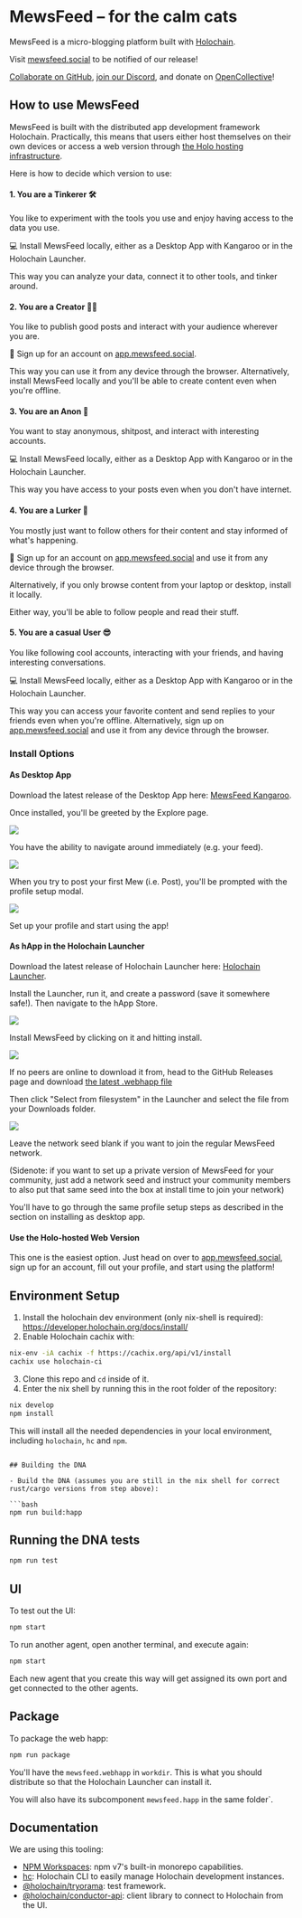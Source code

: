 
# MewsFeed – for the calm cats

MewsFeed is a micro-blogging platform built with [Holochain](https://holochain.org).

Visit [mewsfeed.social](https://mewsfeed.social) to be notified of our release!

[Collaborate on GitHub](https://github.com/orgs/GeekGene/projects/1), [join our Discord](https://discord.gg/D3BykUZumM), and donate on [OpenCollective](https://opencollective.com/mewsfeed)!

## How to use MewsFeed

MewsFeed is built with the distributed app development framework Holochain. Practically, this means that users either host themselves on their own devices or access a web version through [the Holo hosting infrastructure](https://holo.host).

Here is how to decide which version to use:

#### 1. You are a Tinkerer 🛠️
You like to experiment with the tools you use and enjoy having access to the data you use.

💻 Install MewsFeed locally, either as a Desktop App with Kangaroo or in the Holochain Launcher.

This way you can analyze your data, connect it to other tools, and tinker around.

#### 2. You are a Creator 🧑‍💻
You like to publish good posts and interact with your audience wherever you are.

📲 Sign up for an account on [app.mewsfeed.social](https://app.mewsfeed.social).

This way you can use it from any device through the browser. Alternatively, install MewsFeed locally and you'll be able to create content even when you're offline.

#### 3. You are an Anon 👤
You want to stay anonymous, shitpost, and interact with interesting accounts.

💻 Install MewsFeed locally, either as a Desktop App with Kangaroo or in the Holochain Launcher.

This way you have access to your posts even when you don't have internet.

#### 4. You are a Lurker 👀
You mostly just want to follow others for their content and stay informed of what's happening.

📲 Sign up for an account on [app.mewsfeed.social](https://app.mewsfeed.social) and use it from any device through the browser.

Alternatively, if you only browse content from your laptop or desktop, install it locally.

Either way, you'll be able to follow people and read their stuff.

#### 5. You are a casual User 😎
You like following cool accounts, interacting with your friends, and having interesting conversations.

💻 Install MewsFeed locally, either as a Desktop App with Kangaroo or in the Holochain Launcher.

This way you can access your favorite content and send replies to your friends even when you're offline. Alternatively, sign up on [app.mewsfeed.social](https://app.mewsfeed.social) and use it from any device through the browser.

### Install Options

#### As Desktop App
Download the latest release of the Desktop App here: [MewsFeed Kangaroo](https://github.com/GeekGene/mewsfeed-kangaroo/releases/tag/v0.10.1).

Once installed, you'll be greeted by the Explore page.

![](img/Holochain_Launcher_Beta_2_Explore.png)

You have the ability to navigate around immediately (e.g. your feed).

![](img/Holochain_Launcher_Beta_2_Feed.png)

When you try to post your first Mew (i.e. Post), you'll be prompted with the profile setup modal.

![](img/Holochain_Launcher_Beta_2_Profile_Modal.png)

Set up your profile and start using the app!

#### As hApp in the Holochain Launcher
Download the latest release of Holochain Launcher here: [Holochain Launcher](img/https://github.com/holochain/launcher/releases).

Install the Launcher, run it, and create a password (save it somewhere safe!). Then navigate to the hApp Store.

![](img/Holochain_Launcher_Beta_2_App_Store.png)

Install MewsFeed by clicking on it and hitting install.

![](img/Holochain_Launcher_Beta_2_MewsFeed_Peers_unavailable.png)

If no peers are online to download it from, head to the GitHub Releases page and download [the latest .webhapp file](https://github.com/GeekGene/mewsfeed/releases)

Then click "Select from filesystem" in the Launcher and select the file from your Downloads folder.

![](img/Holochain_Launcher_Beta_2_Appstore_MewsFeed_Install.png)

Leave the network seed blank if you want to join the regular MewsFeed network.

(Sidenote: if you want to set up a private version of MewsFeed for your community, just add a network seed and instruct your community members to also put that same seed into the box at install time to join your network)

You'll have to go through the same profile setup steps as described in the section on installing as desktop app.

#### Use the Holo-hosted Web Version
This one is the easiest option. Just head on over to [app.mewsfeed.social](https://app.mewsfeed.social), sign up for an account, fill out your profile, and start using the platform!

## Environment Setup

1. Install the holochain dev environment (only nix-shell is required): https://developer.holochain.org/docs/install/
2. Enable Holochain cachix with:

```bash
nix-env -iA cachix -f https://cachix.org/api/v1/install
cachix use holochain-ci
```

3. Clone this repo and `cd` inside of it.
4. Enter the nix shell by running this in the root folder of the repository:

```bash
nix develop
npm install
```

This will install all the needed dependencies in your local environment, including `holochain`, `hc` and `npm`.
```

## Building the DNA

- Build the DNA (assumes you are still in the nix shell for correct rust/cargo versions from step above):

```bash
npm run build:happ
```

## Running the DNA tests

```bash
npm run test
```

## UI

To test out the UI:

```bash
npm start
```

To run another agent, open another terminal, and execute again:

```bash
npm start
```

Each new agent that you create this way will get assigned its own port and get connected to the other agents.

## Package

To package the web happ:

```bash
npm run package
```

You'll have the `mewsfeed.webhapp` in `workdir`. This is what you should distribute so that the Holochain Launcher can install it.

You will also have its subcomponent `mewsfeed.happ` in the same folder`.

## Documentation

We are using this tooling:

- [NPM Workspaces](https://docs.npmjs.com/cli/v7/using-npm/workspaces/): npm v7's built-in monorepo capabilities.
- [hc](https://github.com/holochain/holochain/tree/develop/crates/hc): Holochain CLI to easily manage Holochain development instances.
- [@holochain/tryorama](https://www.npmjs.com/package/@holochain/tryorama): test framework.
- [@holochain/conductor-api](https://www.npmjs.com/package/@holochain/conductor-api): client library to connect to Holochain from the UI.
